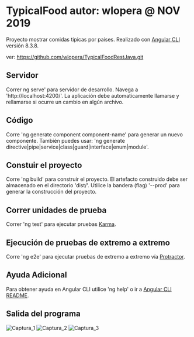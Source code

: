 # TypicalFood             autor: wlopera      @ NOV 2019

Proyecto mostrar comidas tipicas por paises. Realizado con [Angular CLI](https://github.com/angular/angular-cli) versión 8.3.8.

ver: https://github.com/wlopera/TypicalFoodRestJava.git

## Servidor

Correr ng serve' para servidor de desarrollo. Navega a  'http://localhost:4200/'. La aplicación debe automaticamente llamarse y rellamarse si ocurre un cambio en algún archivo.

## Código

Corre 'ng generate component component-name' para generar un nuevo componente. También puedes usar: 'ng generate directive|pipe|service|class|guard|interface|enum|module'.

## Constuir el proyecto

Corre 'ng build' para construir el proyecto. El artefacto construido debe ser almacenado en el directorio 'dist/'. Utilice la bandera (flag) '--prod' para generar la construcción del proyecto.

## Correr unidades de prueba

Correr 'ng test' para ejecutar pruebas [Karma](https://karma-runner.github.io).

## Ejecución de pruebas de extremo a extremo

Corre 'ng e2e' para ejecutar pruebas de extremo a extremo vía [Protractor](http://www.protractortest.org/).

## Ayuda Adicional

Para obtener ayuda en Angular CLI utilice 'ng help' o ir a [Angular CLI README](https://github.com/angular/angular-cli/blob/master/README.md).

## Salida del programa
![Captura_1](https://user-images.githubusercontent.com/7141537/68266422-12578a80-001d-11ea-9448-39c4ebff51a6.PNG)
![Captura_2](https://user-images.githubusercontent.com/7141537/68266426-14214e00-001d-11ea-96ed-958f36c18fae.PNG)
![Captura_3](https://user-images.githubusercontent.com/7141537/68266429-15eb1180-001d-11ea-8cce-da5bcdfe69b2.PNG)
